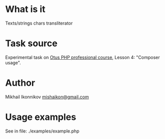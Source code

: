 # What is it
Texts/strings chars transliterator 

# Task source 
Experimental task on  [Otus PHP professional course](https://fas.st/wRyRs), Lesson 4: "Composer usage".

# Author 
Mikhail Ikonnikov <mishaikon@gmail.com>

# Usage examples
See in file: ./examples/example.php